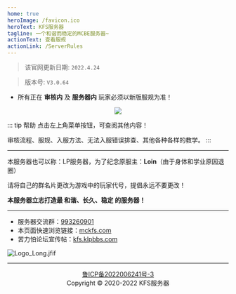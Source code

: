 ```yaml
---
home: true
heroImage: /favicon.ico
heroText: KFS服务器
tagline: 一个和谐而稳定的MCBE服务器~
actionText: 查看服规
actionLink: /ServerRules
---
```

>该官网更新日期: ` 2022.4.24 ` 

>版本号: ` V3.0.64 `

* 所有正在 **审核内** 及 **服务器内** 玩家必须以新版服规为准！

<div align="center"><img src="/img/跨年服 (1).jpg"></div>

::: tip 帮助
点击左上角菜单按钮，可查阅其他内容！

审核流程、服规、入服方法、无法入服错误排查、其他各种各样的教学。
:::
- - -

本服务器也可以称：LP服务器，为了纪念原服主：**Loin**（由于身体和学业原因退圈）

请将自己的群名片更改为游戏中的玩家代号，提倡永远不要更改！

**本服务器立志打造最 和谐、长久、稳定 的服务器！**
- - -
* 服务器交流群：[993260901](https://jq.qq.com/?_wv=1027&k=mS9tw9Gi)
* 本页面快速浏览链接：[mckfs.com](https://mckfs.com)
* 苦力怕论坛宣传帖：[kfs.klpbbs.com](https://kfs.klpbbs.com)

![Logo_Long.jfif](/img/Logo_Long.jfif)

- - -

<div align="center"><a href="https://beian.miit.gov.cn">鲁ICP备2022006241号-3</a></div>
<div align="center">Copyright © 2020-2022 KFS服务器</div>
